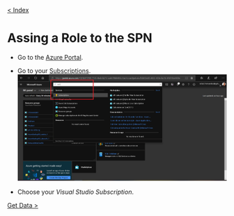 [< Index](https://dev.azure.com/caju-academy/wiki/_git/wiki?path=%2FREADME.md&_a=preview)


# Assing a Role to the SPN

* Go to the [Azure Portal](https://www.portal.azure.com).

* Go to your [Subscriptions](https://www.portal.azure.com/#blade/Microsoft_Azure_Billing/SubscriptionsBlade).
![Go to Subscription](https://github.com/JuliaFernandezEY/imgs_caju_ac/blob/master/images/assign-role/assign-role1.png)

* Choose your *Visual Studio Subscription*.


[Get Data >](https://dev.azure.com/caju-academy/wiki/_git/wiki?path=%2Fdocuments%2Fget-data.md&_a=preview)
